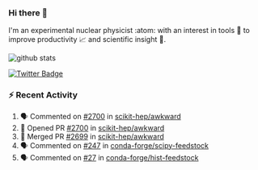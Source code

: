 ### Hi there 👋 

I'm an experimental nuclear physicist :atom: with an interest in tools :wrench: to improve productivity :chart_with_upwards_trend: and scientific insight :telescope:.

![github stats](https://github-readme-stats.vercel.app/api?username=agoose77&show_icons=true&hide_rank=true&hide_title=true&bg_color=30,e76445,904e95&text_color=efe3ec&icon_color=efe3ec)
<!--
**agoose77/agoose77** is a ✨ _special_ ✨ repository because its `README.md` (this file) appears on your GitHub profile.

Here are some ideas to get you started:

- 🔭 I’m currently working on ...
- 🌱 I’m currently learning ...
- 👯 I’m looking to collaborate on ...
- 🤔 I’m looking for help with ...
- 💬 Ask me about ...
- 📫 How to reach me: ...
- 😄 Pronouns: ...
- ⚡ Fun fact: ...
-->

[![Twitter Badge](https://img.shields.io/twitter/follow/agoose77?style=flat-square&logo=Twitter&logoColor=white&color=cornflowerblue)](https://twitter.com/agoose77)

### :zap: Recent Activity

<!--START_SECTION:activity-->
1. 🗣 Commented on [#2700](https://github.com/scikit-hep/awkward/pull/2700#issuecomment-1711251706) in [scikit-hep/awkward](https://github.com/scikit-hep/awkward)
2. 💪 Opened PR [#2700](https://github.com/scikit-hep/awkward/pull/2700) in [scikit-hep/awkward](https://github.com/scikit-hep/awkward)
3. 🎉 Merged PR [#2699](https://github.com/scikit-hep/awkward/pull/2699) in [scikit-hep/awkward](https://github.com/scikit-hep/awkward)
4. 🗣 Commented on [#247](https://github.com/conda-forge/scipy-feedstock/issues/247#issuecomment-1710823683) in [conda-forge/scipy-feedstock](https://github.com/conda-forge/scipy-feedstock)
5. 🗣 Commented on [#27](https://github.com/conda-forge/hist-feedstock/pull/27#issuecomment-1710809228) in [conda-forge/hist-feedstock](https://github.com/conda-forge/hist-feedstock)
<!--END_SECTION:activity-->

